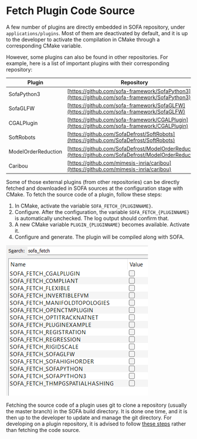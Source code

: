 ﻿# Fetch Plugin Code Source

A few number of plugins are directly embedded in SOFA repository, under `applications/plugins`.
Most of them are deactivated by default, and it is up to the developer to activate the compilation in CMake through a corresponding CMake variable.

However, some plugins can also be found in other repositories.
For example, here is a list of important plugins with their corresponding repository:

| Plugin              | Repository                                                                                               |
|---------------------|----------------------------------------------------------------------------------------------------------|
| SofaPython3         | [https://github.com/sofa-framework/SofaPython3](https://github.com/sofa-framework/SofaPython3)           |
| SofaGLFW            | [https://github.com/sofa-framework/SofaGLFW](https://github.com/sofa-framework/SofaGLFW)                 |
| CGALPlugin          | [https://github.com/sofa-framework/CGALPlugin](https://github.com/sofa-framework/CGALPlugin)             |
| SoftRobots          | [https://github.com/SofaDefrost/SoftRobots](https://github.com/SofaDefrost/SoftRobots)                   |
| ModelOrderReduction | [https://github.com/SofaDefrost/ModelOrderReduction](https://github.com/SofaDefrost/ModelOrderReduction) |
| Caribou             | [https://github.com/mimesis-inria/caribou](https://github.com/mimesis-inria/caribou)                     |

Some of those external plugins (from other repositories) can be directly fetched and downloaded in SOFA sources at the configuration stage with CMake.
To fetch the source code of a plugin, follow these steps:
1) In CMake, activate the variable `SOFA_FETCH_{PLUGINNAME}`.
2) Configure. After the configuration, the variable `SOFA_FETCH_{PLUGINNAME}` is automatically unchecked. The log output should confirm that.
3) A new CMake variable `PLUGIN_{PLUGINNAME}` becomes available. Activate it.
4) Configure and generate. The plugin will be compiled along with SOFA.

![](https://raw.githubusercontent.com/sofa-framework/doc/master/images/plugins/SOFA_FETCH.png)

Fetching the source code of a plugin uses git to clone a repository (usually the master branch) in the SOFA build directory.
It is done one time, and it is then up to the developer to update and manage the git directory.
For developing on a plugin repository, it is advised to follow [these steps](./build-a-plugin-from-sources/) rather than fetching the code source. 
